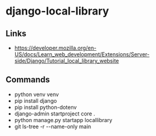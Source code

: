 # django-local-library

## Links
- https://developer.mozilla.org/en-US/docs/Learn_web_development/Extensions/Server-side/Django/Tutorial_local_library_website

## Commands
- python venv venv
- pip install django
- pip install python-dotenv
- django-admin startproject core .
- python manage.py startapp locallibrary
- git ls-tree -r --name-only main  